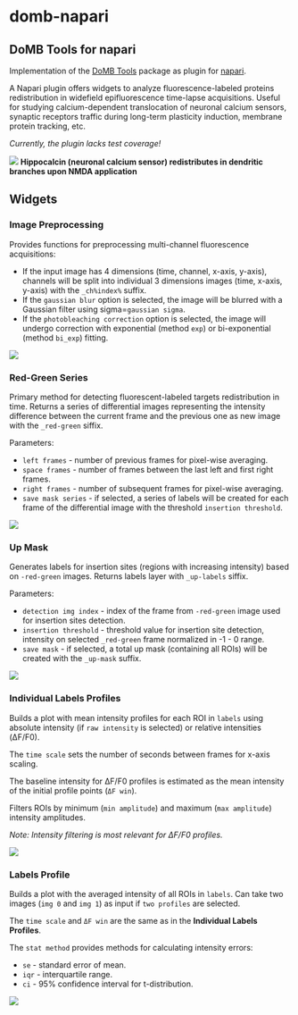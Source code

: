 domb-napari
===========
## DoMB Tools for napari

Implementation of the [DoMB Tools](https://domb.bio/) package as plugin for [napari](https://napari.org/).

A Napari plugin offers widgets to analyze fluorescence-labeled proteins redistribution in widefield epifluorescence time-lapse acquisitions. Useful for studying calcium-dependent translocation of neuronal calcium sensors, synaptic receptors traffic during long-term plasticity induction, membrane protein tracking, etc.

_Currently, the plugin lacks test coverage!_

![](https://raw.githubusercontent.com/wisstock/domb-napari/master/images/translocation.gif)
__Hippocalcin (neuronal calcium sensor) redistributes in dendritic branches upon NMDA application__

## Widgets
### Image Preprocessing
Provides functions for preprocessing multi-channel fluorescence acquisitions:
- If the input image has 4 dimensions (time, channel, x-axis, y-axis), channels will be split into individual 3 dimensions images (time, x-axis, y-axis) with the `_ch%index%` suffix.
- If the `gaussian blur` option is selected, the image will be blurred with a Gaussian filter using sigma=`gaussian sigma`.
- If the `photobleaching correction` option is selected, the image will undergo correction with exponential (method `exp`) or bi-exponential (method `bi_exp`) fitting.

![](https://raw.githubusercontent.com/wisstock/domb-napari/master/images/pic_0.png)

### Red-Green Series
Primary method for detecting fluorescent-labeled targets redistribution in time. Returns a series of differential images representing the intensity difference between the current frame and the previous one as new image with the `_red-green` siffix.

Parameters:
- `left frames` - number of previous frames for pixel-wise averaging.
- `space frames` - number of frames between the last left and first right frames.
- `right frames` - number of subsequent frames for pixel-wise averaging.
- `save mask series` - if selected, a series of labels will be created for each frame of the differential image with the threshold `insertion threshold`.

![](https://raw.githubusercontent.com/wisstock/domb-napari/master/images/pic_1.png)

### Up Mask
Generates labels for insertion sites (regions with increasing intensity) based on `-red-green` images. Returns labels layer with `_up-labels` siffix.

Parameters:
- `detection img index` - index of the frame from `-red-green` image used for insertion sites detection.
- `insertion threshold` - threshold value for insertion site detection, intensity on selected `_red-green` frame normalized in -1 - 0 range.
- `save mask` - if selected, a total up mask (containing all ROIs) will be created with the `_up-mask` suffix.

![](https://raw.githubusercontent.com/wisstock/domb-napari/master/images/pic_2.png)

### Individual Labels Profiles
Builds a plot with mean intensity profiles for each ROI in `labels` using absolute intensity (if `raw intensity` is selected) or relative intensities (ΔF/F0).

The `time scale` sets the number of seconds between frames for x-axis scaling.

The baseline intensity for ΔF/F0 profiles is estimated as the mean intensity of the initial profile points (`ΔF win`).

Filters ROIs by minimum (`min amplitude`) and maximum (`max amplitude`) intensity amplitudes.

_Note: Intensity filtering is most relevant for ΔF/F0 profiles._

![](https://raw.githubusercontent.com/wisstock/domb-napari/master/images/pic_3.png)

### Labels Profile
Builds a plot with the averaged intensity of all ROIs in `labels`. Can take two images (`img 0` and `img 1`) as input if `two profiles` are selected.

The `time scale` and `ΔF win` are the same as in the __Individual Labels Profiles__.

The `stat method` provides methods for calculating intensity errors:
- `se` - standard error of mean.
- `iqr` - interquartile range.
- `ci` - 95% confidence interval for t-distribution.

![](https://raw.githubusercontent.com/wisstock/domb-napari/master/images/pic_4.png)